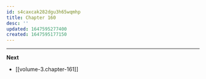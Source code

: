 ```yaml
---
id: s4caxcak282dgu3h65wqmhp
title: Chapter 160
desc: ''
updated: 1647595277400
created: 1647595177150
---
```




____

**Next**
* [[volume-3.chapter-161]]